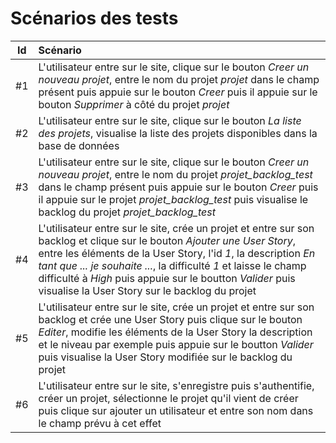 # Scénarios des tests

| Id    | Scénario |
| :---: | :------- |
| #1    | L'utilisateur entre sur le site, clique sur le bouton *Creer un nouveau projet*, entre le nom du projet *projet* dans le champ présent puis appuie sur le bouton *Creer* puis il appuie sur le bouton *Supprimer* à côté du projet *projet* |
| #2    | L'utilisateur entre sur le site, clique sur le bouton *La liste des projets*, visualise la liste des projets disponibles dans la base de données |
| #3    | L'utilisateur entre sur le site, clique sur le bouton *Creer un nouveau projet*, entre le nom du projet *projet_backlog_test* dans le champ présent puis appuie sur le bouton *Creer* puis il appuie sur le projet *projet_backlog_test* puis visualise le backlog du projet *projet_backlog_test* |
| #4    | L'utilisateur entre sur le site, crée un projet et entre sur son backlog et clique sur le bouton *Ajouter une User Story*, entre les éléments de la User Story, l'id *1*, la description *En tant que ... je souhaite ...*, la difficulté *1* et laisse le champ difficulté à *High* puis appuie sur le boutton *Valider* puis visualise la User Story sur le backlog du projet |
| #5    | L'utilisateur entre sur le site, crée un projet et entre sur son backlog et crée une User Story puis clique sur le bouton *Editer*, modifie les éléments de la User Story la description et le niveau par exemple puis appuie sur le boutton *Valider* puis visualise la User Story modifiée sur le backlog du projet |
| #6    | L'utilisateur entre sur le site, s'enregistre puis s'authentifie, créer un projet, sélectionne le projet qu'il vient de créer puis clique sur ajouter un utilisateur et entre son nom dans le champ prévu à cet effet |